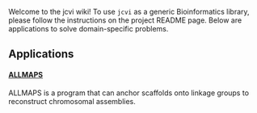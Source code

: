 Welcome to the jcvi wiki! To use `jcvi` as a generic Bioinformatics library, please follow the instructions on the project README page. Below are applications to solve domain-specific problems.

## Applications

#### [ALLMAPS](wiki/ALLMAPS)
ALLMAPS is a program that can anchor scaffolds onto linkage groups to reconstruct chromosomal assemblies.
